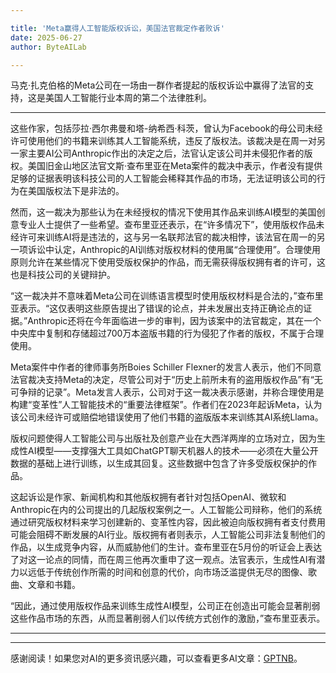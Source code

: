 ```yaml
---

title: 'Meta赢得人工智能版权诉讼，美国法官裁定作者败诉'
date: 2025-06-27
author: ByteAILab

---
```


马克·扎克伯格的Meta公司在一场由一群作者提起的版权诉讼中赢得了法官的支持，这是美国人工智能行业本周的第二个法律胜利。

---
这些作家，包括莎拉·西尔弗曼和塔-纳希西·科茨，曾认为Facebook的母公司未经许可使用他们的书籍来训练其人工智能系统，违反了版权法。该裁决是在周一对另一家主要AI公司Anthropic作出的决定之后，法官认定该公司并未侵犯作者的版权。美国旧金山地区法官文斯·查布里亚在Meta案件的裁决中表示，作者没有提供足够的证据表明该科技公司的人工智能会稀释其作品的市场，无法证明该公司的行为在美国版权法下是非法的。

然而，这一裁决为那些认为在未经授权的情况下使用其作品来训练AI模型的美国创意专业人士提供了一些希望。查布里亚还表示，在“许多情况下”，使用版权作品未经许可来训练AI将是违法的，这与另一名联邦法官的裁决相悖，该法官在周一的另一项诉讼中认定，Anthropic的AI训练对版权材料的使用属“合理使用”。合理使用原则允许在某些情况下使用受版权保护的作品，而无需获得版权拥有者的许可，这也是科技公司的关键辩护。

“这一裁决并不意味着Meta公司在训练语言模型时使用版权材料是合法的，”查布里亚表示。“这仅表明这些原告提出了错误的论点，并未发展出支持正确论点的证据。”Anthropic还将在今年面临进一步的审判，因为该案中的法官裁定，其在一个中央库中复制和存储超过700万本盗版书籍的行为侵犯了作者的版权，不属于合理使用。

Meta案件中作者的律师事务所Boies Schiller Flexner的发言人表示，他们不同意法官裁决支持Meta的决定，尽管公司对于“历史上前所未有的盗用版权作品”有“无可争辩的记录”。Meta发言人表示，公司对于这一裁决表示感谢，并称合理使用是构建“变革性”人工智能技术的“重要法律框架”。作者们在2023年起诉Meta，认为该公司未经许可或赔偿地错误使用了他们书籍的盗版版本来训练其AI系统Llama。

版权问题使得人工智能公司与出版社及创意产业在大西洋两岸的立场对立，因为生成性AI模型——支撑强大工具如ChatGPT聊天机器人的技术——必须在大量公开数据的基础上进行训练，以生成其回复。这些数据中包含了许多受版权保护的作品。

这起诉讼是作家、新闻机构和其他版权拥有者针对包括OpenAI、微软和Anthropic在内的公司提出的几起版权案例之一。人工智能公司辩称，他们的系统通过研究版权材料来学习创建新的、变革性内容，因此被迫向版权拥有者支付费用可能会阻碍不断发展的AI行业。版权拥有者则表示，人工智能公司非法复制他们的作品，以生成竞争内容，从而威胁他们的生计。查布里亚在5月份的听证会上表达了对这一论点的同情，而在周三他再次重申了这一观点。法官表示，生成性AI有潜力以远低于传统创作所需的时间和创意的代价，向市场泛滥提供无尽的图像、歌曲、文章和书籍。

“因此，通过使用版权作品来训练生成性AI模型，公司正在创造出可能会显著削弱这些作品市场的东西，从而显著削弱人们以传统方式创作的激励，”查布里亚表示。

---
---
感谢阅读！如果您对AI的更多资讯感兴趣，可以查看更多AI文章：[GPTNB](https://gptnb.com)。